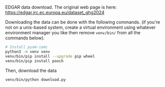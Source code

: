 EDGAR data download.
The original web page is here: https://edgar.jrc.ec.europa.eu/dataset_ghg2024

Downloading the data can be done with the following commands.
(if you're not on a unix-based system,
create a virtual environment using whatever environment manager you like
then remove `venv/bin/` from all the commands below).

```sh
# Install pyam-iamc
python3 -m venv venv
venv/bin/pip install --upgrade pip wheel
venv/bin/pip install pooch
```

Then, download the data

```sh
venv/bin/python download.py
```
